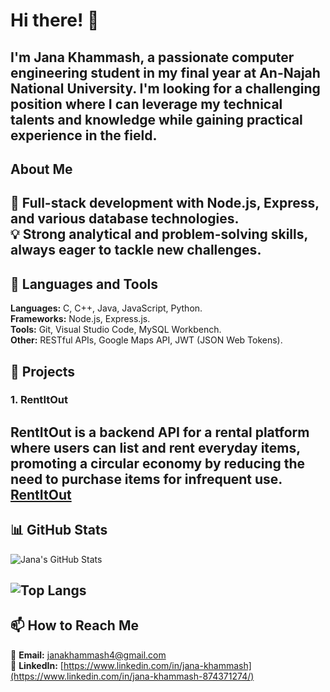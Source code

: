 # Hi there! 👋

I'm Jana Khammash, a passionate computer engineering student in my final year at An-Najah National University. I'm looking for a challenging position where I can leverage my technical talents and knowledge while gaining practical experience in the field.
---
## About Me

🌟 **Full-stack development with Node.js, Express, and various database technologies.**  
💡 **Strong analytical and problem-solving skills, always eager to tackle new challenges.**
---
## 🚀 Languages and Tools

**Languages:** C, C++, Java, JavaScript, Python.  
**Frameworks:** Node.js, Express.js.  
**Tools:** Git, Visual Studio Code, MySQL Workbench.  
**Other:** RESTful APIs, Google Maps API, JWT (JSON Web Tokens).

## 🌟 Projects

### 1. RentItOut
RentItOut is a backend API for a rental platform where users can list and rent everyday items, promoting a circular economy by reducing the need to purchase items for infrequent use. [RentItOut](https://github.com/JanaKhammash3/RentItOut)
---
## 📊 GitHub Stats

![Jana's GitHub Stats](https://github-readme-stats.vercel.app/api?username=JanaKhammash3&show_icons=true&theme=radical)

![Top Langs](https://github-readme-stats.vercel.app/api/top-langs/?username=JanaKhammash3&layout=compact&theme=radical)
---
## 📫 How to Reach Me

📧 **Email:** [janakhammash4@gmail.com](mailto:janakhammash4@gmail.com)  
💼 **LinkedIn:** [https://www.linkedin.com/in/jana-khammash](https://www.linkedin.com/in/jana-khammash-874371274/)

